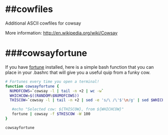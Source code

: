 ##cowfiles
========

Additional ASCII cowfiles for cowsay

More information:
http://en.wikipedia.org/wiki/Cowsay

###cowsayfortune
========

If you have [fortune](http://en.wikipedia.org/wiki/Fortune_(Unix)) installed, here is a simple bash function that you can place in your .bashrc that will give you a useful quip from a funky cow.

``` bash
# Fortunes every time you open a terminal!
function cowsayfortune {
  NUMOFCOWS=`cowsay -l | tail -n +2 | wc -w`
  WHICHCOW=$((RANDOM%$NUMOFCOWS))
  THISCOW=`cowsay -l | tail -n +2 | sed -e 's/\ /\'$'\n/g' | sed $WHICHCOW'q;d'`

   #echo "Selected cow: ${THISCOW}, from ${WHICHCOW}"
   fortune | cowsay -f $THISCOW -W 100
}

cowsayfortune
```
